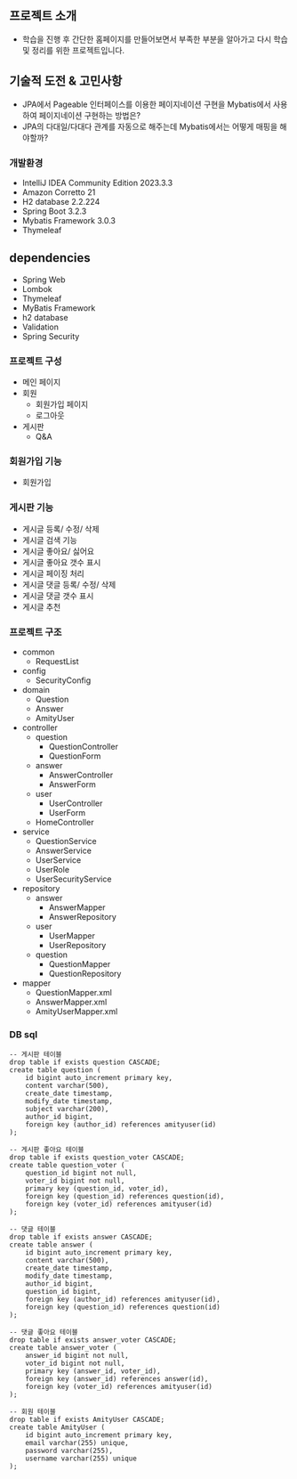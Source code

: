 ## 프로젝트 소개
- 학습을 진행 후 간단한 홈페이지를 만들어보면서 부족한 부분을 알아가고 다시 학습 및 정리를 위한 프로젝트입니다.

## 기술적 도전 & 고민사항
- JPA에서 Pageable 인터페이스를 이용한 페이지네이션 구현을 Mybatis에서 사용하여 페이지네이션 구현하는 방법은?
- JPA의 다대일/다대다 관계를 자동으로 해주는데 Mybatis에서는 어떻게 매핑을 해야할까?


### 개발환경
- IntelliJ IDEA Community Edition 2023.3.3
- Amazon Corretto 21
- H2 database 2.2.224
- Spring Boot 3.2.3
- Mybatis Framework 3.0.3
- Thymeleaf

## dependencies
- Spring Web
- Lombok
- Thymeleaf
- MyBatis Framework
- h2 database
- Validation
- Spring Security

### 프로젝트 구성
- 메인 페이지
- 회원
  - 회원가입 페이지
  - 로그아웃
- 게시판
  - Q&A

### 회원가입 기능
- 회원가입

### 게시판 기능
- 게시글 등록/ 수정/ 삭제
- 게시글 검색 기능
- 게시글 좋아요/ 싫어요
- 게시글 좋아요 갯수 표시
- 게시글 페이징 처리
- 게시글 댓글 등록/ 수정/ 삭제
- 게시글 댓글 갯수 표시
- 게시글 추천

### 프로젝트 구조
- common
  - RequestList 
- config
  - SecurityConfig
- domain
  - Question
  - Answer
  - AmityUser
- controller
  - question 
    - QuestionController
    - QuestionForm
  - answer
    - AnswerController
    - AnswerForm
  - user
    - UserController
    - UserForm
  - HomeController 
- service
  - QuestionService
  - AnswerService
  - UserService
  - UserRole
  - UserSecurityService
- repository
  - answer
    - AnswerMapper 
    - AnswerRepository 
  - user
    - UserMapper
    - UserRepository
  - question
    - QuestionMapper
    - QuestionRepository
- mapper
  - QuestionMapper.xml
  - AnswerMapper.xml
  - AmityUserMapper.xml

### DB sql
```
-- 게시판 테이블
drop table if exists question CASCADE;
create table question (
    id bigint auto_increment primary key,
    content varchar(500),
    create_date timestamp,
    modify_date timestamp,
    subject varchar(200),
    author_id bigint,
    foreign key (author_id) references amityuser(id)
);

-- 게시판 좋아요 테이블
drop table if exists question_voter CASCADE;
create table question_voter (
    question_id bigint not null,
    voter_id bigint not null,
    primary key (question_id, voter_id),
    foreign key (question_id) references question(id),
    foreign key (voter_id) references amityuser(id)
);

-- 댓글 테이블
drop table if exists answer CASCADE;
create table answer (
    id bigint auto_increment primary key,
    content varchar(500),
    create_date timestamp,
    modify_date timestamp,
    author_id bigint,
    question_id bigint,
    foreign key (author_id) references amityuser(id),
    foreign key (question_id) references question(id)
);

-- 댓글 좋아요 테이블
drop table if exists answer_voter CASCADE;
create table answer_voter (
    answer_id bigint not null,
    voter_id bigint not null,
    primary key (answer_id, voter_id),
    foreign key (answer_id) references answer(id),
    foreign key (voter_id) references amityuser(id)
);

-- 회원 테이블
drop table if exists AmityUser CASCADE;
create table AmityUser (
    id bigint auto_increment primary key,
    email varchar(255) unique,
    password varchar(255),
    username varchar(255) unique
);
```
